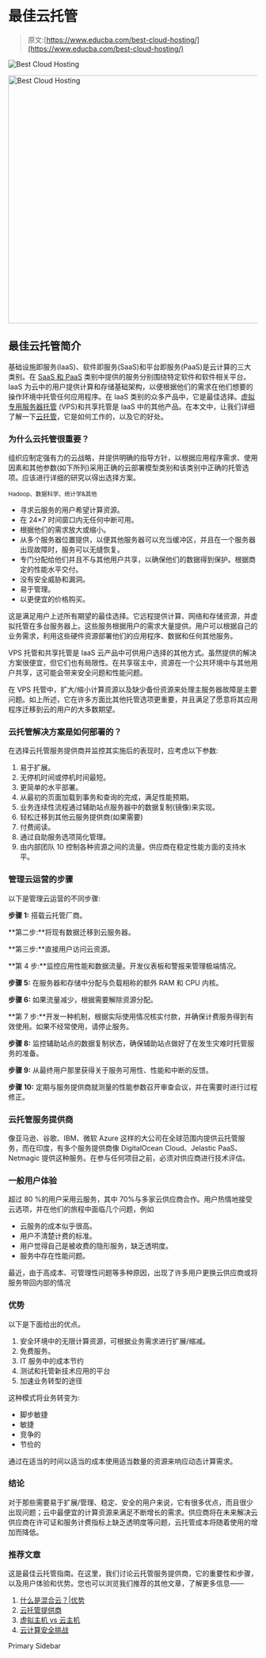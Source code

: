 # 最佳云托管

> 原文:[https://www.educba.com/best-cloud-hosting/](https://www.educba.com/best-cloud-hosting/)

![Best Cloud Hosting](../Images/a605f047e77c99ba608bd0acb254026e.png)

<noscript><img class="alignnone size-full wp-image-229135" src="../Images/a605f047e77c99ba608bd0acb254026e.png" alt="Best Cloud Hosting" width="900" height="500" data-original-src="https://cdn.educba.com/academy/wp-content/uploads/2019/10/Best-Cloud-Hosting.png"/></noscript>

## 最佳云托管简介

基础设施即服务(IaaS)、软件即服务(SaaS)和平台即服务(PaaS)是云计算的三大类别。在 [SaaS 和 PaaS](https://www.educba.com/paas-vs-saas/) 类别中提供的服务分别围绕特定软件和软件相关平台。IaaS 为云中的用户提供计算和存储基础架构，以便根据他们的需求在他们想要的操作环境中托管任何应用程序。在 IaaS 类别的众多产品中，它是最佳选择。[虚拟专用服务器托管](https://www.educba.com/what-is-vps-hosting/) (VPS)和共享托管是 IaaS 中的其他产品。在本文中，让我们详细了解一下[云托管](https://www.educba.com/what-is-cloud-hosting/)，它是如何工作的，以及它的好处。

### 为什么云托管很重要？

组织应制定强有力的云战略，并提供明确的指导方针，以根据应用程序需求、使用因素和其他参数(如下所列)采用正确的云部署模型类别和该类别中正确的托管选项。应该进行详细的研究以得出选择方案。

<small>Hadoop、数据科学、统计学&其他</small>

*   寻求云服务的用户希望计算资源。
*   在 24×7 时间窗口内无任何中断可用。
*   根据他们的需求放大或缩小。
*   从多个服务器位置提供，以便其他服务器可以充当缓冲区，并且在一个服务器出现故障时，服务可以无缝恢复。
*   专门分配给他们并且不与其他用户共享，以确保他们的数据得到保护。根据商定的性能水平交付。
*   没有安全威胁和漏洞。
*   易于管理。
*   以更便宜的价格购买。

这是满足用户上述所有期望的最佳选择。它远程提供计算、网络和存储资源，并虚拟托管在多台服务器上。这些服务根据用户的需求大量提供。用户可以根据自己的业务需求，利用这些硬件资源部署他们的应用程序、数据和任何其他服务。

VPS 托管和共享托管是 IaaS 云产品中可供用户选择的其他方式。虽然提供的解决方案很便宜，但它们也有局限性。在共享宿主中，资源在一个公共环境中与其他用户共享，这可能会带来安全问题和性能问题。

在 VPS 托管中，扩大/缩小计算资源以及缺少备份资源来处理主服务器故障是主要问题。如上所述，它在许多方面比其他托管选项更重要，并且满足了愿意将其应用程序迁移到云的用户的大多数期望。

### 云托管解决方案是如何部署的？

在选择云托管服务提供商并监控其实施后的表现时，应考虑以下参数:

1.  易于扩展。
2.  无停机时间或停机时间最短。
3.  更简单的水平部署。
4.  从最初的页面加载到事务和查询的完成，满足性能预期。
5.  业务连续性流程通过辅助站点服务器中的数据复制(镜像)来实现。
6.  轻松迁移到其他云服务提供商(如果需要)
7.  付费阅读。
8.  通过自助服务选项简化管理。
9.  由内部团队 10 控制各种资源之间的流量。供应商在稳定性能方面的支持水平。

### 管理云运营的步骤

以下是管理云运营的不同步骤:

**步骤 1:** 搭载云托管厂商。

**第二步:**将现有数据迁移到云服务器。

**第三步:**直接用户访问云资源。

**第 4 步:**监控应用性能和数据流量。开发仪表板和警报来管理极端情况。

**步骤 5:** 在服务器和存储中分配与负载相称的额外 RAM 和 CPU 内核。

**步骤 6:** 如果流量减少，根据需要解除资源分配。

**第 7 步:**开发一种机制，根据实际使用情况核实付款，并确保计费服务得到有效使用。如果不经常使用，请停止服务。

**步骤 8:** 监控辅助站点的数据复制状态，确保辅助站点做好了在发生灾难时托管服务的准备。

**步骤 9:** 从最终用户那里获得关于服务可用性、性能和中断的反馈。

**步骤 10:** 定期与服务提供商就测量的性能参数召开审查会议，并在需要时进行过程修正。

### 云托管服务提供商

像亚马逊、谷歌、IBM、微软 Azure 这样的大公司在全球范围内提供云托管服务，而在印度，有多个服务提供商像 DigitalOcean Cloud、Jelastic PaaS、Netmagic 提供这种服务。在参与任何项目之前，必须对供应商进行技术评估。

### 一般用户体验

超过 80 %的用户采用云服务，其中 70%与多家云供应商合作。用户热情地接受云选项，并在他们的旅程中面临几个问题，例如

*   云服务的成本似乎很高。
*   用户不清楚计费的标准。
*   用户觉得自己是被收费的隐形服务，缺乏透明度。
*   服务中存在性能问题。

最近，由于高成本、可管理性问题等多种原因，出现了许多用户更换云供应商或将服务带回内部的情况

### 优势

以下是下面给出的优点。

1.  安全环境中的无限计算资源，可根据业务需求进行扩展/缩减。
2.  免费服务。
3.  IT 服务中的成本节约
4.  测试和托管新技术应用的平台
5.  加速业务转型的途径

这种模式将业务转变为:

*   脚步敏捷
*   敏捷
*   竞争的
*   节俭的

通过在适当的时间以适当的成本使用适当数量的资源来响应动态计算需求。

### 结论

对于那些需要易于扩展/管理、稳定、安全的用户来说，它有很多优点，而且很少出现问题；云中最便宜的计算资源来满足不断增长的需求。供应商将在未来解决云供应商在许可证和服务计费指标上缺乏透明度等问题，云托管成本将随着使用的增加而降低。

### 推荐文章

这是最佳云托管指南。在这里，我们讨论云托管服务提供商，它的重要性和步骤，以及用户体验和优势。您也可以浏览我们推荐的其他文章，了解更多信息——

1.  [什么是混合云？|优势](https://www.educba.com/what-is-hybrid-cloud/)
2.  [云托管提供商](https://www.educba.com/cloud-hosting-providers/)
3.  [虚拟主机 vs 云主机](https://www.educba.com/web-hosting-vs-cloud-hosting/)
4.  [云计算安全挑战](https://www.educba.com/cloud-computing-security-challenges/)

<footer class="entry-footer">

<aside class="sidebar sidebar-primary widget-area" role="complementary" aria-label="Primary Sidebar">Primary Sidebar</aside>

</footer>